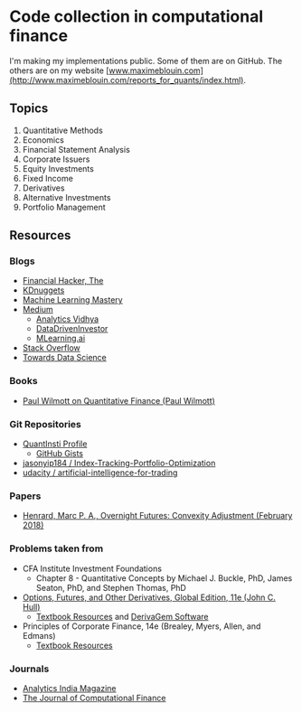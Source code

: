 # Code collection in computational finance

I'm making my implementations public. Some of them are on GitHub. The others are on my website [www.maximeblouin.com](http://www.maximeblouin.com/reports_for_quants/index.html).

## Topics

1. Quantitative Methods
2. Economics
3. Financial Statement Analysis
4. Corporate Issuers
5. Equity Investments
6. Fixed Income
7. Derivatives
8. Alternative Investments
9. Portfolio Management

## Resources

### Blogs

* [Financial Hacker, The](https://financial-hacker.com)
* [KDnuggets](https://www.kdnuggets.com)
* [Machine Learning Mastery](https://machinelearningmastery.com)
* [Medium](https://medium.com)
  * [Analytics Vidhya](https://medium.com/analytics-vidhya)
  * [DataDrivenInvestor](https://medium.datadriveninvestor.com)
  * [MLearning.ai](https://medium.com/mlearning-ai)
* [Stack Overflow](https://stackoverflow.com)
* [Towards Data Science](https://towardsdatascience.com)

### Books

* [Paul Wilmott on Quantitative Finance (Paul Wilmott)](https://www.wiley.com/en-us/Paul+Wilmott+on+Quantitative+Finance%2C+3+Volume+Set%2C+2nd+Edition-p-9781118836835)

### Git Repositories

* [QuantInsti Profile](https://github.com/quantra-go-algo)
  * [GitHub Gists](https://gist.github.com/quantra-go-algo)
* [jasonyip184 / Index-Tracking-Portfolio-Optimization](https://github.com/jasonyip184/Index-Tracking-Portfolio-Optimization)
* [udacity / artificial-intelligence-for-trading](https://github.com/udacity/artificial-intelligence-for-trading)

### Papers

* [Henrard, Marc P. A., Overnight Futures: Convexity Adjustment (February 2018)](https://papers.ssrn.com/sol3/papers.cfm?abstract_id=3134346)

### Problems taken from

* CFA Institute Investment Foundations
  * Chapter 8 - Quantitative Concepts by Michael J. Buckle, PhD, James Seaton, PhD, and Stephen Thomas, PhD
* [Options, Futures, and Other Derivatives, Global Edition, 11e (John C. Hull)](https://www.pearson.com/en-us/subject-catalog/p/options-futures-and-other-derivatives/P200000005938/9780136939917)
  * [Textbook Resources](http://www-2.rotman.utoronto.ca/~hull/ofod/) and [DerivaGem Software](http://www-2.rotman.utoronto.ca/~hull/software/index.html)
* Principles of Corporate Finance, 14e (Brealey, Myers, Allen, and Edmans)
  * [Textbook Resources](https://www.mhhe.com/brealey14e)

### Journals

* [Analytics India Magazine](https://analyticsindiamag.com)
* [The Journal of Computational Finance](https://www.risk.net/journal-of-computational-finance)
